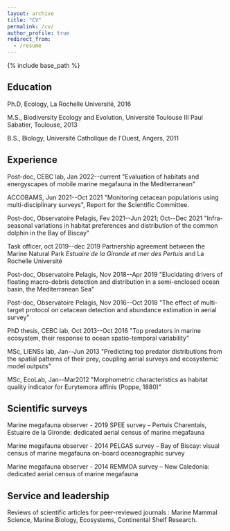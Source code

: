 ```yaml
---
layout: archive
title: "CV"
permalink: /cv/
author_profile: true
redirect_from:
  - /resume
---
```


{% include base_path %}

Education
-----
Ph.D, Ecology, La Rochelle Université, 2016

M.S., Biodiversity Ecology and Evolution, Université Toulouse III Paul Sabatier, Toulouse, 2013

B.S., Biology, Université Catholique de l'Ouest, Angers, 2011

Experience
-----
Post-doc, CEBC lab, Jan 2022--current
"Evaluation of habitats and energyscapes of mobile marine megafauna in the Mediterranean"

ACCOBAMS, Jun 2021--Oct 2021
"Monitoring cetacean populations using multi-disciplinary surveys", Report for the Scientific Committee.

Post-doc, Observatoire Pelagis, Fev 2021--Jun 2021; Oct--Dec 2021 
"Infra-seasonal variations in habitat preferences and distribution of the common dolphin in the Bay of Biscay"

Task officer, oct 2019--dec 2019
Partnership agreement between the Marine Natural Park *Estuaire de la Gironde et mer des Pertuis* and La Rochelle Université

Post-doc, Observatoire Pelagis, Nov 2018--Apr 2019
"Elucidating drivers of floating macro-debris detection and distribution in a semi-enclosed ocean basin, the Mediterranean Sea"

Post-doc, Observatoire Pelagis, Nov 2016--Oct 2018
"The effect of multi-target protocol on  cetacean detection and abundance estimation in aerial survey"

PhD thesis, CEBC lab, Oct 2013--Oct 2016 
"Top predators in marine ecosystem, their response to ocean spatio-temporal variability"

MSc, LIENSs lab, Jan--Jun 2013 
"Predicting top predator distributions from the spatial patterns of their prey, coupling aerial surveys and ecosystemic model outputs"

MSc, EcoLab, Jan--Mar2012 
"Morphometric characteristics as habitat quality indicator for Eurytemora affinis (Poppe, 1880)"

Scientific surveys
-----
Marine megafauna observer - 2019
SPEE survey – Pertuis Charentais, Estuaire de la Gironde: dedicated aerial census of marine megafauna

Marine megafauna observer - 2014 
PELGAS survey – Bay of Biscay: visual census of marine megafauna on-board oceanographic survey

Marine megafauna observer - 2014 
REMMOA survey – New Caledonia: dedicated aerial census of marine megafauna
  
Service and leadership
-----
Reviews of scientific articles for peer-reviewed journals : Marine Mammal Science, Marine Biology, Ecosystems, Continental Shelf Research.
